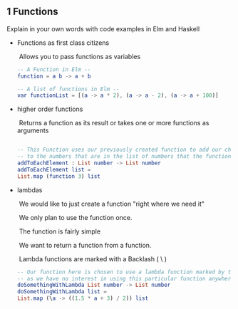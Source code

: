 ## 1  Functions

Explain in your own words with code examples in Elm and Haskell

* Functions as first class citizens

  ​	Allows you to pass functions as variables
  ```elm
  -- A Function in Elm --
  function = a b -> a + b
  
  -- A list of functions in Elm --
  var functionList = [(a -> a * 2), (a -> a - 2), (a -> a + 100)]
  ```

* higher order functions

  ​	Returns a function as its result or takes one or more functions as arguments
  
  ```elm
  
  -- This Function uses our previously created function to add our chosen number, --
  -- to the numbers that are in the list of numbers that the function is given. --
  addToEachElement : List number -> List number
  addToEachElement list =
  List.map (function 3) list
  
  ```

* lambdas

  ​	We would like to just create a function "right where we need it"

  ​	We only plan to use the function once.

  ​	The function is fairly simple

  ​ We want to return a function from a function.
  
  ​ Lambda functions are marked with a Backlash ( \ )
  
  ```elm
  -- Our function here is chosen to use a lambda function marked by the backslash, --
  -- as we have no interest in using this particular function anywhere else. --
  doSomethingWithLambda List number -> List number
  doSomethingWithLambda list =
  List.map (\a -> ((1.5 * a + 3) / 2)) list
  ```

  


